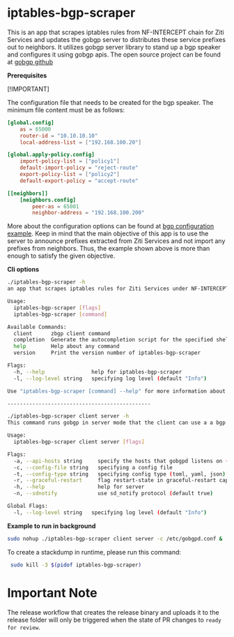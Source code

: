# iptables-bgp-scraper
This is an app that scrapes iptables rules from NF-INTERCEPT chain for Ziti Services and updates the gobgp server
to distributes these service prefixes out to neighbors. It utilizes gobgp server library to stand up a bgp speaker and 
configures it using gobgp apis. The open source project can be found at [gobgp github](https://github.com/osrg/gobgp)

**Prerequisites**

[!IMPORTANT]

The configuration file that needs to be created for the bgp speaker. The minimum file content must be as follows:

```toml
[global.config]
    as = 65000
    router-id = "10.10.10.10"
    local-address-list = ["192.168.100.20"]

[global.apply-policy.config]
    import-policy-list = ["policy1"]
    default-import-policy = "reject-route"
    export-policy-list = ["policy2"]
    default-export-policy = "accept-route"

[[neighbors]]
    [neighbors.config]
        peer-as = 65001
        neighbor-address = "192.168.100.200"
```

More about the configuration options can be found at [bgp configuration example](https://github.com/osrg/gobgp/blob/master/docs/sources/configuration.md). 
Keep in mind that the main objective of this app is to use the server to announce prefixes extracted from Ziti Services and not import any prefixes from neighbors.
Thus, the example shown above is more than enough to satisfy the given objective.

**Cli options**
```bash
./iptables-bgp-scraper -h
an app that scrapes iptables rules for Ziti Services under NF-INTERCEPTS Chain, then utilizes gobgp server to advertize scraped prefixes to bgp neighbors.

Usage:
  iptables-bgp-scraper [flags]
  iptables-bgp-scraper [command]

Available Commands:
  client      zbgp client command
  completion  Generate the autocompletion script for the specified shell
  help        Help about any command
  version     Print the version number of iptables-bgp-scraper

Flags:
  -h, --help               help for iptables-bgp-scraper
  -l, --log-level string   specifying log level (default "Info")

Use "iptables-bgp-scraper [command] --help" for more information about a command.

----------------------------------------------

./iptables-bgp-scraper client server -h
This command runs gobgp in server mode that the client can use a a bgp speaker to neighbors

Usage:
  iptables-bgp-scraper client server [flags]

Flags:
  -a, --api-hosts string     specify the hosts that gobgpd listens on (default ":50051")
  -c, --config-file string   specifying a config file
  -t, --config-type string   specifying config type (toml, yaml, json) (default "toml")
  -r, --graceful-restart     flag restart-state in graceful-restart capability (default true)
  -h, --help                 help for server
  -n, --sdnotify             use sd_notify protocol (default true)

Global Flags:
  -l, --log-level string   specifying log level (default "Info")
```

**Example to run in background**
```bash
sudo nohup ./iptables-bgp-scraper client server -c /etc/gobgpd.conf &
```

To create a stackdump in runtime, please run this command:
```bash
 sudo kill -3 $(pidof iptables-bgp-scraper)
```

# Important Note
The release workflow that creates the release binary and uploads it to the release folder will only be triggered when the state of PR changes to `ready for review`.
